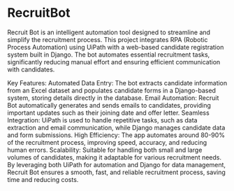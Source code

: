 # RecruitBot
Recruit Bot is an intelligent automation tool designed to streamline and simplify the recruitment process. This project integrates RPA (Robotic Process Automation) using UiPath with a web-based candidate registration system built in Django. The bot automates essential recruitment tasks, significantly reducing manual effort and ensuring efficient communication with candidates.

Key Features:
Automated Data Entry: The bot extracts candidate information from an Excel dataset and populates candidate forms in a Django-based system, storing details directly in the database.
Email Automation: Recruit Bot automatically generates and sends emails to candidates, providing important updates such as their joining date and offer letter.
Seamless Integration: UiPath is used to handle repetitive tasks, such as data extraction and email communication, while Django manages candidate data and form submissions.
High Efficiency: The app automates around 80-90% of the recruitment process, improving speed, accuracy, and reducing human errors.
Scalability: Suitable for handling both small and large volumes of candidates, making it adaptable for various recruitment needs.
By leveraging both UiPath for automation and Django for data management, Recruit Bot ensures a smooth, fast, and reliable recruitment process, saving time and reducing costs.
